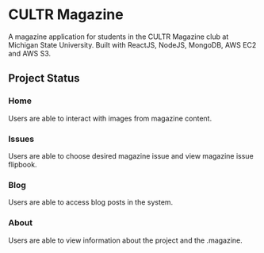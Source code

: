 # CULTR Magazine

A magazine application for students in the CULTR Magazine club at Michigan State University. Built with ReactJS, NodeJS, MongoDB, AWS EC2 and AWS S3.

## Project Status
### Home
Users are able to interact with images from magazine content.

### Issues
Users are able to choose desired magazine issue and view magazine issue flipbook.

### Blog
Users are able to access blog posts in the system.

### About
Users are able to view information about the project and the .magazine.